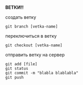 **ВЕТКИ!!**

создать ветку
```
git branch [vetka-name]
```
переключиться в ветку
```
git checkout [vetka-name]
```
отправить ветку на сервер
```
git add [file]
git status
git commit -m "blabla blablabla"
git push
```
